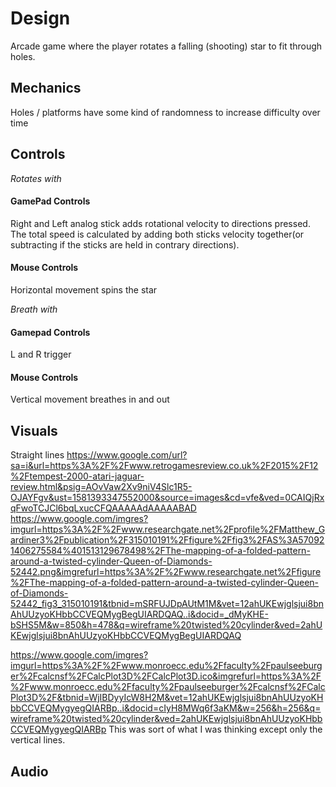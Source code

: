 # Design

Arcade game where the player rotates a falling (shooting) star to fit through holes.

## Mechanics

Holes / platforms have some kind of randomness to increase difficulty over time

## Controls

*Rotates with*

#### GamePad Controls

Right and Left analog stick adds rotational velocity to directions pressed. The total speed is calculated by adding both sticks velocity together(or subtracting if the sticks are held in contrary directions).

#### Mouse Controls

Horizontal movement spins the star

*Breath with*

#### Gamepad Controls

L and R trigger

#### Mouse Controls

Vertical movement breathes in and out

## Visuals
Straight lines
https://www.google.com/url?sa=i&url=https%3A%2F%2Fwww.retrogamesreview.co.uk%2F2015%2F12%2Ftempest-2000-atari-jaguar-review.html&psig=AOvVaw2Xv9niV4Slc1R5-OJAYFgv&ust=1581393347552000&source=images&cd=vfe&ved=0CAIQjRxqFwoTCJCl6bqLxucCFQAAAAAdAAAAABAD
https://www.google.com/imgres?imgurl=https%3A%2F%2Fwww.researchgate.net%2Fprofile%2FMatthew_Gardiner3%2Fpublication%2F315010191%2Ffigure%2Ffig3%2FAS%3A570921406275584%401513129678498%2FThe-mapping-of-a-folded-pattern-around-a-twisted-cylinder-Queen-of-Diamonds-52442.png&imgrefurl=https%3A%2F%2Fwww.researchgate.net%2Ffigure%2FThe-mapping-of-a-folded-pattern-around-a-twisted-cylinder-Queen-of-Diamonds-52442_fig3_315010191&tbnid=mSRFUJDpAUtM1M&vet=12ahUKEwjglsjui8bnAhUUzyoKHbbCCVEQMygBegUIARDQAQ..i&docid=_dMyKHE-bSHS5M&w=850&h=478&q=wireframe%20twisted%20cylinder&ved=2ahUKEwjglsjui8bnAhUUzyoKHbbCCVEQMygBegUIARDQAQ

https://www.google.com/imgres?imgurl=https%3A%2F%2Fwww.monroecc.edu%2Ffaculty%2Fpaulseeburger%2Fcalcnsf%2FCalcPlot3D%2FCalcPlot3D.ico&imgrefurl=https%3A%2F%2Fwww.monroecc.edu%2Ffaculty%2Fpaulseeburger%2Fcalcnsf%2FCalcPlot3D%2F&tbnid=WjIBDyyIcW8H2M&vet=12ahUKEwjglsjui8bnAhUUzyoKHbbCCVEQMygyegQIARBp..i&docid=cIyH8MWq6f3aKM&w=256&h=256&q=wireframe%20twisted%20cylinder&ved=2ahUKEwjglsjui8bnAhUUzyoKHbbCCVEQMygyegQIARBp
This was sort of what I was thinking except only the vertical lines.
## Audio
